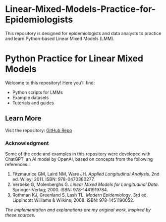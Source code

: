 # Linear-Mixed-Models-Practice-for-Epidemiologists
This repository is designed for epidemiologists and data analysts to practice and learn Python-based Linear Mixed Models (LMM). 
# Python Practice for Linear Mixed Models

Welcome to this repository! Here you'll find:
- Python scripts for LMMs
- Example datasets
- Tutorials and guides

## Learn More
Visit the repository: [GitHub Repo](https://github.com/username/python-lmm-practice)

### Acknowledgment
Some of the code and examples in this repository were developed with ChatGPT, an AI model by OpenAI, based on concepts from the following references : 

1. Fitzmaurice GM, Laird NM, Ware JH. *Applied Longitudinal Analysis*. 2nd ed. Wiley; 2011. ISBN: 978-0470380277.
2. Verbeke G, Molenberghs G. *Linear Mixed Models for Longitudinal Data*. Springer-Verlag; 2000. ISBN: 978-1441919784.
3. Rothman KJ, Greenland S, Lash TL. *Modern Epidemiology*. 3rd ed. Lippincott Williams & Wilkins; 2008. ISBN: 978-1451190052.
   
*The implementation and explanations are my original work, inspired by these sources.*
